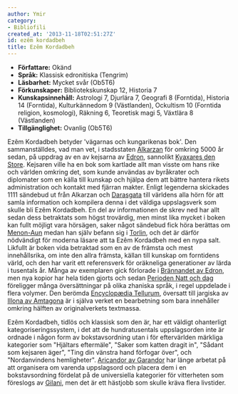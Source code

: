 ```yaml
---
author: Ymir
category:
- Bibliofili
created_at: '2013-11-18T02:51:27Z'
id: ezêm kordadbeh
title: Ezêm Kordadbeh
---
```

-   **Författare:** Okänd
-   **Språk:** Klassisk edronitiska (Tengrim)
-   **Läsbarhet:** Mycket svår (Ob5T6)
-   **Förkunskaper:** Bibliotekskunskap 12, Historia 7
-   **Kunskapsinnehåll:** Astrologi 7, Djurlära 7, Geografi 8 (Forntida), Historia 14 (Forntida), Kulturkännedom 9 (Västlanden), Ockultism 10 (Forntida religion, kosmologi), Räkning 6, Teoretisk magi 5, Växtlära 8 (Västlanden)
-   **Tillgänglighet:** Ovanlig (Ob5T6)

Ezêm Kordadbeh betyder 'vägarnas och kungarikenas bok'. Den sammanställdes, vad man vet, i stadsstaten [Alkarzan] för omkring 5000 år sedan, på uppdrag av en av kejsarna av [Edron], sannolikt [Kyaxares den Store]. Kejsaren ville ha en bok som kartlade allt man visste om hans rike och världen omkring det, som kunde användas av byråkrater och diplomater som en källa till kunskap och hjälpa dem att bättre hantera rikets administration och kontakt med fjärran makter. Enligt legenderna skickades 1111 sändebud ut från Alkarzan och [Darasgata] till världens alla hörn för att samla information och kompilera denna i det väldiga uppslagsverk som skulle bli Ezêm Kordadbeh. En del av informationen de skrev ned har allt sedan dess betraktats som högst trovärdig, men minst lika mycket i boken kan fullt möjligt vara hörsägen, saker något sändebud fick höra berättas om [Menon-Aun] medan han själv befann sig i [Torlin], och det är därför nödvändigt för moderna läsare att ta Ezêm Kordadbeh med en nypa salt. Likfullt är boken vida betraktad som en av de främsta och mest innehållsrika, om inte den allra främsta, källan till kunskap om forntidens värld, och den har varit ett referensverk för oräkneliga generationer av lärda i tusentals år. Många av exemplaren gick förlorade i [Brännandet av Edron], men nya kopior har hela tiden gjorts och sedan [Perioden Natt och dag] föreligger många översättningar på olika zhaniska språk, i regel uppdelade i flera volymer. Den berömda [Encyclopædia Tellurum], översatt till jargiska av [Illona av Amtagona] är i själva verket en bearbetning som bara innehåller omkring hälften av originalverkets textmassa.

Ezêm Kordadbeh, tidlös och klassisk som den är, har ett väldigt ohanterligt kategoriseringssystem, i det att de hundratusentals uppslagsorden inte är ordnade i någon form av bokstavsordning utan i för eftervärlden märkliga kategorier som "Hjältars eftermäle", "Saker som katten dragit in", "Sådant som kejsaren äger", "Ting din vänstra hand förfogar över", och "Nordanvindens hemligheter". [Aricandor av Garandor] har länge arbetat på att organisera om varenda uppslagsord och placera dem i en bokstavsordning fördelat på de universiella kategorier för vitterheten som föreslogs av [Gilani], men det är ett hästjobb som skulle kräva flera livstider.

  [Alkarzan]: Alkarzan
  [Edron]: Edron
  [Kyaxares den Store]: Kyaxares_den_Store
  [Darasgata]: Darasgata
  [Menon-Aun]: Menon-Aun
  [Torlin]: Torlin
  [Brännandet av Edron]: Brännandet_av_Edron
  [Perioden Natt och dag]: Perioden_Natt_och_dag
  [Encyclopædia Tellurum]: Encyclopædia_Tellurum
  [Illona av Amtagona]: Illona_av_Amtagona
  [Aricandor av Garandor]: Aricandor
  [Gilani]: Gilani